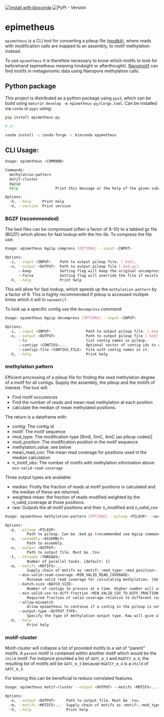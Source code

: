 [![install with bioconda](https://img.shields.io/badge/install%20with-bioconda-brightgreen.svg?style=flat)](http://bioconda.github.io/recipes/epimetheus-py/README.html)
![PyPI - Version](https://img.shields.io/pypi/v/epimetheus-py)
# epimetheus
`epimetheus` is a CLI tool for converting a pileup file ([modkit](https://github.com/nanoporetech/modkit)), where reads with modification calls are mapped to an assembly, to motif methylation instead.

To use `epimetheus` it is therefore necessary to know which motifs to look for beforehand (epimetheus meaning hindsight or afterthought). [Nanomotif](https://github.com/MicrobialDarkMatter/nanomotif) can find motifs in metagenomic data using Nanopore methylation calls.

## Python package
This project is distributed as a python package using `pyo3`, which can be build using `maturin develop -m epimetheus-py/Cargo.toml`.
Can be installed via `conda` or `pypi` using:

```bash
pip install epimetheus-py

# or

conda install -c conda-forge -c bioconda epymetheus
```


## CLI Usage:
```bash
Usage: epimetheus <COMMAND>

Commands:
  methylation-pattern  
  motif-cluster        
  bgzip                
  help                 Print this message or the help of the given subcommand(s)

Options:
  -h, --help     Print help
  -V, --version  Print version
```

### BGZF (recommended)
The bed files can be compressed (often a factor of 8-10) to a tabbed gz file (BGZF) which allows for fast lookup with the hts-lib.
To compress the file use:
```bash
Usage: epimetheus bgzip compress [OPTIONS] --input <INPUT>

Options:
  -i, --input <INPUT>    Path to output pileup file. [.bed].
  -o, --output <OUTPUT>  Path to output pileup file [.bed.gz].
      --keep             Setting flag will keep the original uncompressed file.
      --force            Setting flag will override the file if exists.
  -h, --help             Print help
```


This will allow for fast lookup, which speeds up the `methylation-pattern` by a factor of 6.
This is highly recommended if pileup is accessed multiple times which it will in `nanomotif`.

To look up a specific contig use the `decompress` command:

```bash
Usage: epimetheus bgzip decompress [OPTIONS] --input <INPUT>

Options:
  -i, --input <INPUT>                Path to output pileup file. [.bed.gz].
  -o, --output <OUTPUT>              Path to output pileup file [.bed].
      --ls                           list contig names in pileup.
      --contigs <CONTIGS>...         Optional vector of contig ids to query. Left empty the whole pileup will be read.
      --contigs-file <CONTIGS_FILE>  File with contig names in it.
  -h, --help                         Print help
```

### methylation pattern

Efficient processing of a pileup file for finding the read methylation degree of a motif for all contigs. Supply the assembly, the pileup and the motifs of interest. The tool will:
 - Find motif occurences
 - Find the number of reads and mean read methylation at each position
 - calculate the median of mean methylated positions.

The return is a dataframe with:
- contig: The contig id
- motif: The motif sequence
- mod_type: The modification type [6mA, 5mC, 4mC (as pileup codes)]
- mod_position: The modification position in the motif sequence
- methylation_value: see below
- mean_read_cov: The mean read coverage for positions used in the median calculation
- n_motif_obs: The number of motifs with methylation information above `min-valid-read-coverage`


Three output types are available:
- median: Firstly the fraction of reads at motif positions is calculated and the median of these are returned.
- weighted-mean: the fraction of reads modified weighted by the n_valid_coverage at those positions.
- raw: Outputs the all motif positions and their n_modified and n_valid_cov
```bash
Usage: epimetheus methylation-pattern [OPTIONS] --pileup <PILEUP> --assembly <ASSEMBLY> --output <OUTPUT> --motifs <MOTIFS>...

Options:
  -p, --pileup <PILEUP>
          Path to pileup. Can be .bed.gz (recommended see bgzip command) or .bed
  -a, --assembly <ASSEMBLY>
          Path to assembly.
  -o, --output <OUTPUT>
          Path to output file. Must be .tsv.
  -t, --threads <THREADS>
          Number of parallel tasks. [default: 1]
  -m, --motifs <MOTIFS>...
          Supply chain of motifs as <motif>_<mod_type>_<mod_position>. Example: '-m GATC_a_1 RGATCY_a_2'
      --min-valid-read-coverage <MIN_VALID_READ_COVERAGE>
          Minimum valid read coverage for calculating methylation. [default: 3]
      --batch-size <BATCH_SIZE>
          Number of contigs to process at a time. Higher number will use more RAM. [default: 1000]
      --min-valid-cov-to-diff-fraction <MIN_VALID_COV_TO_DIFF_FRACTION>
          Required fraction of valid coverage relative to different read mapping. N_valid_cov / (N_valid_cov + N_diff) [default: 0.8]
      --allow-mismatch
          Allow epimetheus to continue if a contig in the pileup is not present in the assembly
      --output-type <OUTPUT_TYPE>
          Specify the type of methylation output type. Raw will give all motif methylations for each contig. [default: median] [possible values: raw, median, weighted-mean]
  -h, --help
          Print help
```

### motif-cluster
Motif-cluster will collapse a list of provided motifs to a set of "parent" motifs.
A `parent` motif is contained within another motif which would be the `child` motif. For instance
provided a list of `GATC_m_3` and `RGATCY_m_4`, the resulting list of motifs will be `GATC_m_3` because
`RGATCY_m_4` is a `child` of  `GATC_m_3`.

For binning this can be beneficial to reduce correlated features.

```bash
Usage: epimetheus motif-cluster --output <OUTPUT> --motifs <MOTIFS>...

Options:
  -o, --output <OUTPUT>     Path to output file. Must be .tsv.
  -m, --motifs <MOTIFS>...  Supply chain of motifs as <motif>_<mod_type>_<mod_position>. Example: '-m GATC_a_1 RGATCY_a_2'
  -h, --help                Print help
```


